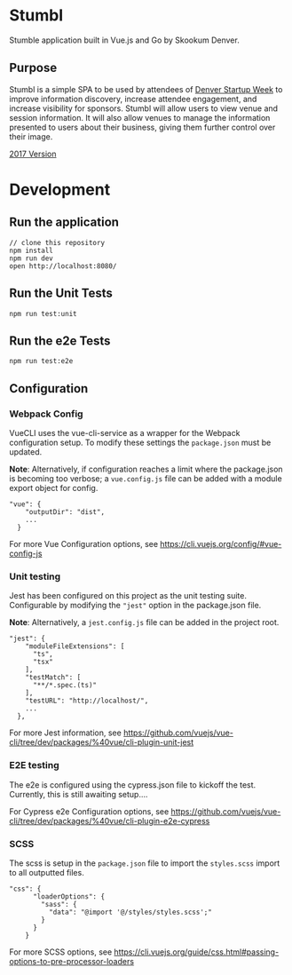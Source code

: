 # Stumbl

Stumble application built in Vue.js and Go by Skookum Denver.

## Purpose

Stumbl is a simple SPA to be used by attendees of [Denver Startup Week](https://www.denverstartupweek.org/) to improve information discovery, increase attendee engagement, and increase visibility for sponsors.  Stumbl will allow users to view venue and session information.  It will also allow venues to manage the information presented to users about their business, giving them further control over their image.

[2017 Version](https://stmbl.herokuapp.com)

# Development

## Run the application

```
// clone this repository
npm install
npm run dev
open http://localhost:8080/
```

## Run the Unit Tests

```
npm run test:unit
```

## Run the e2e Tests

```
npm run test:e2e
```

## Configuration

### Webpack Config
VueCLI uses the vue-cli-service as a wrapper for the Webpack configuration setup.  To modify these settings 
the `package.json` must be updated.  

__Note__: Alternatively, if configuration reaches a limit where the package.json
is becoming too verbose; a `vue.config.js` file can be added with a module export object for config.

```
"vue": {
    "outputDir": "dist",
    ...
  }

```
For more Vue Configuration options, see https://cli.vuejs.org/config/#vue-config-js

### Unit testing
Jest has been configured on this project as the unit testing suite.  Configurable by
modifying the `"jest"` option in the package.json file.

__Note__: Alternatively, a `jest.config.js` file can be added in the project root.

```
"jest": {
    "moduleFileExtensions": [
      "ts",
      "tsx"
    ],
    "testMatch": [
      "**/*.spec.(ts)"
    ],
    "testURL": "http://localhost/",
    ...
  },
```
For more Jest information, see https://github.com/vuejs/vue-cli/tree/dev/packages/%40vue/cli-plugin-unit-jest

### E2E testing
The e2e is configured using the cypress.json file to kickoff the test.  Currently, this is still awaiting 
setup....

For Cypress e2e Configuration options, see https://github.com/vuejs/vue-cli/tree/dev/packages/%40vue/cli-plugin-e2e-cypress

### SCSS
The scss is setup in the `package.json` file to import the `styles.scss` import to all outputted files.
```
"css": {
      "loaderOptions": {
        "sass": {
          "data": "@import '@/styles/styles.scss';"
        }
      }
    }
```
For more SCSS options, see https://cli.vuejs.org/guide/css.html#passing-options-to-pre-processor-loaders
